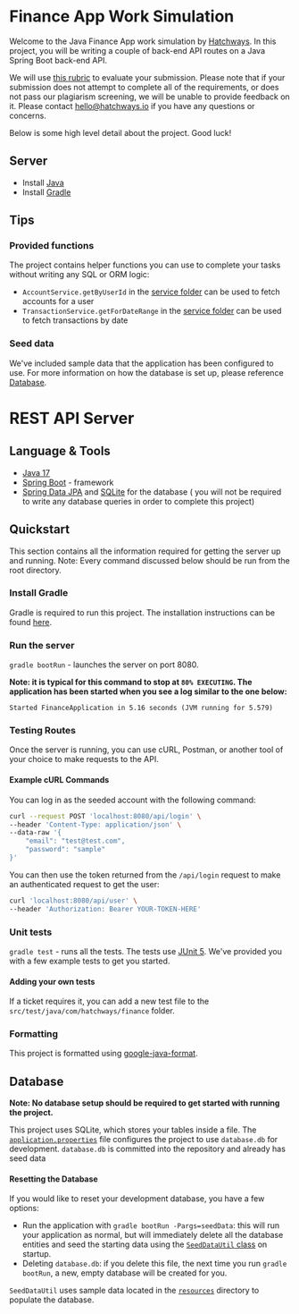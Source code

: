 # Finance App Work Simulation

Welcome to the Java Finance App work simulation by [Hatchways](http://hatchways.io/). In this project, you will be
writing a couple of back-end API routes on a Java Spring Boot back-end API.

We will use [this rubric](https://drive.google.com/file/d/17p8-OdTxKF8bhCn_YwpQ4UPBIh13bDOo/view?usp=sharing) to
evaluate your submission. Please note that if your submission does not attempt to complete all of the requirements, or
does not pass our plagiarism screening, we will be unable to provide feedback on it. Please contact hello@hatchways.io
if you have any questions or concerns.

Below is some high level detail about the project. Good luck!

## Server

- Install [Java](https://www.oracle.com/java/technologies/downloads/)
- Install [Gradle](https://gradle.org/install/)

## Tips

### Provided functions

The project contains helper functions you can use to complete your tasks without writing any SQL or ORM logic:

* `AccountService.getByUserId` in the [service folder](./src/main/java/com/hatchways/finance/service) can be used to
  fetch accounts for a user
* `TransactionService.getForDateRange` in the [service folder](./src/main/java/com/hatchways/finance/service)
  can be used to fetch transactions by date

### Seed data

We've included sample data that the application has been configured to use. For more information on how the database is
set up, please reference [Database](#Database).

# REST API Server

## Language & Tools

- [Java 17](https://www.oracle.com/java/technologies/downloads/)
- [Spring Boot](https://spring.io/projects/spring-boot) - framework
- [Spring Data JPA](https://spring.io/projects/spring-data-jpa) and [SQLite](https://www.sqlite.org/) for the database (
  you will not be required to write any database queries in order to complete this project)

## Quickstart

This section contains all the information required for getting the server up and running. Note: Every command discussed
below should be run from the root directory.

### Install Gradle

Gradle is required to run this project. The installation instructions can be found [here](https://gradle.org/install/).

### Run the server

`gradle bootRun` - launches the server on port 8080.

**Note: it is typical for this command to stop at `80% EXECUTING`. The application has been started when you see a log
similar to the one below:**

```
Started FinanceApplication in 5.16 seconds (JVM running for 5.579)
```

### Testing Routes

Once the server is running, you can use cURL, Postman, or another tool of your choice to make requests to the API.

#### Example cURL Commands

You can log in as the seeded account with the following command:

```bash
curl --request POST 'localhost:8080/api/login' \
--header 'Content-Type: application/json' \
--data-raw '{
    "email": "test@test.com",
    "password": "sample"
}'
```

You can then use the token returned from the `/api/login` request to make an authenticated request to get the user:

```bash
curl 'localhost:8080/api/user' \
--header 'Authorization: Bearer YOUR-TOKEN-HERE'
```

### Unit tests

`gradle test` - runs all the tests. The tests use [JUnit 5](https://junit.org/junit5/docs/current/user-guide/). We've
provided you with a few example tests to get you started.

#### Adding your own tests

If a ticket requires it, you can add a new test file to the `src/test/java/com/hatchways/finance` folder.

### Formatting

This project is formatted using [google-java-format](https://github.com/google/google-java-format).

## Database

**Note: No database setup should be required to get started with running the project.**

This project uses SQLite, which stores your tables inside a file.
The [`application.properties`](src/main/resources/application.properties) file configures the project to
use `database.db` for development. `database.db` is committed into the repository and already has seed data

#### Resetting the Database

If you would like to reset your development database, you have a few options:

* Run the application with `gradle bootRun -Pargs=seedData`: this will run your application as normal, but will
  immediately delete all the database entities and seed the starting data using
  the [`SeedDataUtil` class](src/main/java/com/hatchways/finance/util/SeedDataUtil.java) on startup.
* Deleting `database.db`: if you delete this file, the next time you run `gradle bootRun`, a new, empty database will be
  created for you.

`SeedDataUtil` uses sample data located in the [`resources`](./src/main/resources) directory to populate the database.
 
